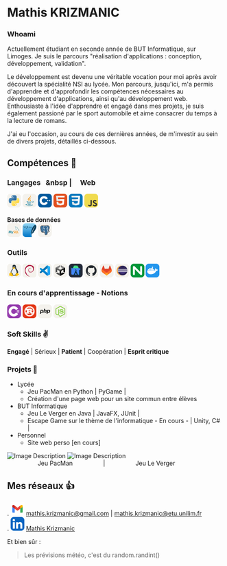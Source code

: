# Mathis KRIZMANIC

### **Whoami** 

Actuellement étudiant en seconde année de BUT Informatique, sur Limoges. Je suis le parcours "réalisation d'applications : conception, développement, validation".

Le développement est devenu une véritable vocation pour moi après avoir découvert la spécialité NSI au lycée. Mon parcours, jusqu'ici, m'a permis d'apprendre et d'approfondir les compétences nécessaires au développement d'applications, ainsi qu'au développement web. Enthousiaste à l'idée d'apprendre et engagé dans mes projets, je suis également passioné par le sport automobile et aime consacrer du temps à la lecture de romans.

J'ai eu l'occasion, au cours de ces dernières années, de m'investir au sein de divers projets, détaillés ci-dessous.

## Compétences 💪

### Langages  &nbsp;&nbsp;&nbsp | &nbsp;&nbsp;&nbsp; Web

   <img src="https://github.com/tandpfun/skill-icons/blob/main/icons/Python-Light.svg" width="32">     <img src="https://github.com/tandpfun/skill-icons/blob/main/icons/Java-Light.svg" width="32">  <img src="https://github.com/tandpfun/skill-icons/blob/main/icons/CPP.svg" width="32">                 <img src="https://github.com/tandpfun/skill-icons/blob/main/icons/HTML.svg" width="32">     <img src="https://github.com/tandpfun/skill-icons/blob/main/icons/CSS.svg" width="32">     <img src="https://github.com/tandpfun/skill-icons/blob/main/icons/JavaScript.svg" width="32"> <br><br>
  **Bases de données**<br>
     <img src="https://github.com/tandpfun/skill-icons/blob/main/icons/MySQL-Light.svg" width="32">     <img src="https://github.com/tandpfun/skill-icons/blob/main/icons/SQLite.svg" width="32">     <img src="https://github.com/tandpfun/skill-icons/blob/main/icons/PostgreSQL-Light.svg" width="32">

### Outils
  <img src="https://github.com/tandpfun/skill-icons/blob/main/icons/Linux-Light.svg" width="32">   <img src="https://github.com/tandpfun/skill-icons/blob/main/icons/Debian-Light.svg" width="32">   <img src="https://github.com/tandpfun/skill-icons/blob/main/icons/VSCode-Light.svg" width="32">   <img src="https://github.com/tandpfun/skill-icons/blob/main/icons/Unity-Light.svg" width="32">   <img src="https://github.com/tandpfun/skill-icons/blob/main/icons/AndroidStudio-Dark.svg" width="32">   <img src="https://github.com/tandpfun/skill-icons/blob/main/icons/Github-Light.svg" width="32">   <img src="https://github.com/tandpfun/skill-icons/blob/main/icons/GitLab-Light.svg" width="32">   <img src="https://github.com/tandpfun/skill-icons/blob/main/icons/Eclipse-Light.svg" width="32">   <img src="https://github.com/tandpfun/skill-icons/blob/main/icons/Nginx.svg" width="32">   <img src="https://github.com/tandpfun/skill-icons/blob/main/icons/Docker.svg" width="32"> <br>
  
### En cours d'apprentissage - Notions
  <img src="https://github.com/tandpfun/skill-icons/blob/main/icons/CS.svg" width="32">   <img src="https://github.com/tandpfun/skill-icons/blob/main/icons/Rust.svg" width="32">   <img src="https://github.com/tandpfun/skill-icons/blob/main/icons/PHP-Light.svg" width="32"> <img src="https://github.com/tandpfun/skill-icons/blob/main/icons/NodeJS-Light.svg" width="32">

### Soft Skills ✌️

  **Engagé**  |  Sérieux  |  **Patient**  |  Coopération  |  **Esprit critique** 

### Projets 🚀

* Lycée
   * Jeu PacMan en Python  | PyGame |
   * Création d'une page web pour un site commun entre élèves
* BUT Informatique
   * Jeu Le Verger en Java  | JavaFX, JUnit |
   * Escape Game sur le thème de l'informatique - En cours -  | Unity, C# | 
* Personnel
   * Site web perso [en cours] <br>
<img src="https://github.com/Aelwyn07/Aelwyn07/assets/108084287/8f8e903e-cf44-4713-b026-f8b32bc84196" alt="Image Description" width="25%" height="25%">      
<img src="https://github.com/Aelwyn07/Aelwyn07/assets/108084287/001e9242-ed4f-4739-94c8-61612c99c62d" alt="Image Description" width="28%" height="28%">
        <br>&nbsp;&nbsp;&nbsp;&nbsp;&nbsp;&nbsp;&nbsp;&nbsp;&nbsp;&nbsp;&nbsp;&nbsp;&nbsp;&nbsp;&nbsp;&nbsp;&nbsp;&nbsp;Jeu PacMan&nbsp;&nbsp;&nbsp;&nbsp;&nbsp;&nbsp;&nbsp;&nbsp;&nbsp;&nbsp;&nbsp;&nbsp;&nbsp;&nbsp;&nbsp;&nbsp;&nbsp;&nbsp;|&nbsp;&nbsp;&nbsp;&nbsp;&nbsp;&nbsp;&nbsp;&nbsp;&nbsp;&nbsp;&nbsp;&nbsp;&nbsp;&nbsp;&nbsp;&nbsp;&nbsp;&nbsp;Jeu Le Verger&nbsp;&nbsp;&nbsp;&nbsp;&nbsp;&nbsp;&nbsp;&nbsp;&nbsp;&nbsp;&nbsp;&nbsp;&nbsp;&nbsp;&nbsp;&nbsp;&nbsp;&nbsp; <br>

  
## Mes réseaux 👍
  . <img src="https://github.com/Aelwyn07/Aelwyn07/blob/main/utre.png" width="32"> 
  mathis.krizmanic@gmail.com  |  mathis.krizmanic@etu.unilim.fr
  <br>
  . <img src="https://github.com/tandpfun/skill-icons/blob/main/icons/LinkedIn.svg" width="32"> 
  [Mathis Krizmanic](https://www.linkedin.com/in/mathis-krizmanic-188797256)





Et bien sûr : 
> Les prévisions météo, c'est du random.randint()


